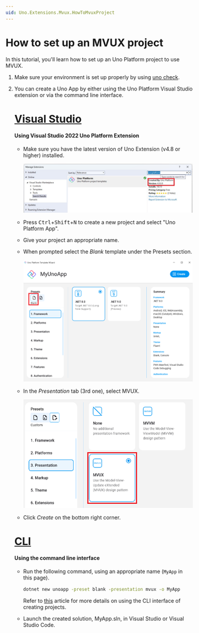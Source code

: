 ```yaml
---
uid: Uno.Extensions.Mvux.HowToMvuxProject
---
```


# How to set up an MVUX project

In this tutorial, you'll learn how to set up an Uno Platform project to use MVUX.

1. Make sure your environment is set up properly by using [uno check](xref:UnoCheck.UsingUnoCheck).
1. You can create a Uno App by either using the Uno Platform Visual Studio extension or via the command line interface.

    # [**Visual Studio**](#tab/vs)

    #### Using Visual Studio 2022 Uno Platform Extension

    - Make sure you have the latest version of Uno Extension (v4.8 or higher) installed.

        ![Screenshot displaying how to check the version of the Uno Extension wizard version in Visual Studio extension manager](../Assets/MvuxProject-VsixVersion.jpg)

    - Press <kbd>Ctrl</kbd>+<kbd>Shift</kbd>+<kbd>N</kbd> to create a new project and select "Uno Platform App".

    - Give your project an appropriate name.

    - When prompted select the *Blank* template under the Presets section.

        ![Screenshot displaying the intro screen of the Uno Extension wizard in Visual Studio](../Assets/MvuxProject-StartupType.png)

    - In the *Presentation* tab (3rd one), select MVUX.

        ![Screenshot displaying how to pre-install MVUX in the generated project](../Assets/MvuxProject-Mvux.png)

    - Click *Create* on the bottom right corner.

    # [**CLI**](#tab/cli)

    #### Using the command line interface

    - Run the following command, using an appropriate name (`MyApp` in this page).

        ```cmd
        dotnet new unoapp -preset blank -presentation mvux -o MyApp
        ```

        Refer to [this](https://platform.uno/docs/articles/get-started-dotnet-new.html) article for more details
        on using the CLI interface of creating projects.

    - Launch the created solution, MyApp.sln, in  Visual Studio or Visual Studio Code.
